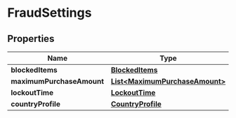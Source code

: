 

# FraudSettings

## Properties

Name | Type | Description | Notes
------------ | ------------- | ------------- | -------------
**blockedItems** | [**BlockedItems**](BlockedItems.md) |  |  [optional]
**maximumPurchaseAmount** | [**List&lt;MaximumPurchaseAmount&gt;**](MaximumPurchaseAmount.md) |  |  [optional]
**lockoutTime** | [**LockoutTime**](LockoutTime.md) |  |  [optional]
**countryProfile** | [**CountryProfile**](CountryProfile.md) |  |  [optional]



